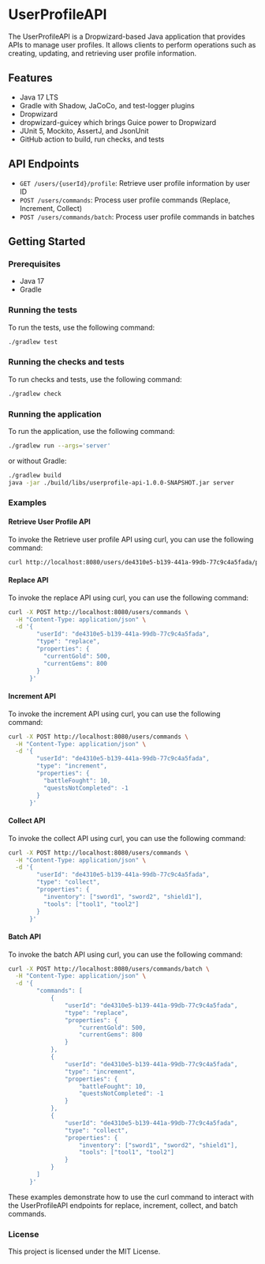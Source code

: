 # UserProfileAPI

The UserProfileAPI is a Dropwizard-based Java application that provides APIs to manage user profiles. It allows clients to perform operations such as creating, updating, and retrieving user profile information.

## Features

- Java 17 LTS
- Gradle with Shadow, JaCoCo, and test-logger plugins
- Dropwizard
- dropwizard-guicey which brings Guice power to Dropwizard
- JUnit 5, Mockito, AssertJ, and JsonUnit
- GitHub action to build, run checks, and tests

## API Endpoints

- `GET /users/{userId}/profile`: Retrieve user profile information by user ID
- `POST /users/commands`: Process user profile commands (Replace, Increment, Collect)
- `POST /users/commands/batch`: Process user profile commands in batches

## Getting Started

### Prerequisites

- Java 17
- Gradle

### Running the tests

To run the tests, use the following command:

```bash
./gradlew test
```

### Running the checks and tests

To run checks and tests, use the following command:

```bash
./gradlew check
```

### Running the application

To run the application, use the following command:

```bash
./gradlew run --args='server'
```

or without Gradle:

```bash
./gradlew build
java -jar ./build/libs/userprofile-api-1.0.0-SNAPSHOT.jar server
```

### Examples

#### Retrieve User Profile API

To invoke the Retrieve user profile API using curl, you can use the following command:

```bash
curl http://localhost:8080/users/de4310e5-b139-441a-99db-77c9c4a5fada/profile
```

#### Replace API

To invoke the replace API using curl, you can use the following command:

```bash
curl -X POST http://localhost:8080/users/commands \
  -H "Content-Type: application/json" \
  -d '{
        "userId": "de4310e5-b139-441a-99db-77c9c4a5fada",
        "type": "replace",
        "properties": {
          "currentGold": 500,
          "currentGems": 800
        }
      }'
```

#### Increment API

To invoke the increment API using curl, you can use the following command:

```bash
curl -X POST http://localhost:8080/users/commands \
  -H "Content-Type: application/json" \
  -d '{
        "userId": "de4310e5-b139-441a-99db-77c9c4a5fada",
        "type": "increment",
        "properties": {
          "battleFought": 10,
          "questsNotCompleted": -1
        }
      }'
```

#### Collect API

To invoke the collect API using curl, you can use the following command:

```bash
curl -X POST http://localhost:8080/users/commands \
  -H "Content-Type: application/json" \
  -d '{
        "userId": "de4310e5-b139-441a-99db-77c9c4a5fada",
        "type": "collect",
        "properties": {
          "inventory": ["sword1", "sword2", "shield1"],
          "tools": ["tool1", "tool2"]
        }
      }'
```
#### Batch API

To invoke the batch API using curl, you can use the following command:

```bash
curl -X POST http://localhost:8080/users/commands/batch \
  -H "Content-Type: application/json" \
  -d '{
        "commands": [
            {
                "userId": "de4310e5-b139-441a-99db-77c9c4a5fada",
                "type": "replace",
                "properties": {
                    "currentGold": 500,
                    "currentGems": 800
                }
            },
            {
                "userId": "de4310e5-b139-441a-99db-77c9c4a5fada",
                "type": "increment",
                "properties": {
                    "battleFought": 10,
                    "questsNotCompleted": -1
                }
            },
            {
                "userId": "de4310e5-b139-441a-99db-77c9c4a5fada",
                "type": "collect",
                "properties": {
                    "inventory": ["sword1", "sword2", "shield1"],
                    "tools": ["tool1", "tool2"]
                }
            }
        ]
      }'
```

These examples demonstrate how to use the curl command to interact with the UserProfileAPI endpoints for replace, increment, collect, and batch commands.


### License

This project is licensed under the MIT License.

